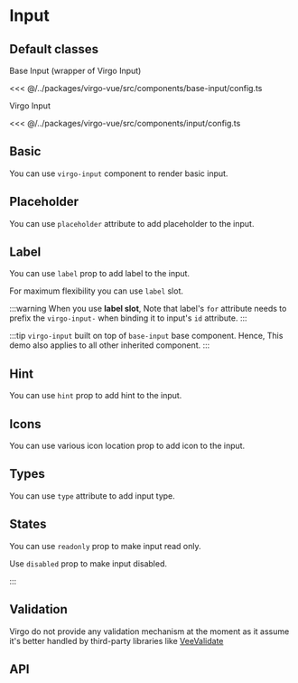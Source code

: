 <script lang="ts" setup>
import inputApi from '@virgo-ui/vue/component-meta/virgo-input.json';
</script>

# Input

## Default classes
Base Input (wrapper of Virgo Input)

<<< @/../packages/virgo-vue/src/components/base-input/config.ts

Virgo Input

<<< @/../packages/virgo-vue/src/components/input/config.ts

<!-- 👉 Basic -->
## Basic

You can use `virgo-input` component to render basic input.

<demo src="../../components/demos/input/demo-input-basic.vue"/>

## Placeholder

You can use `placeholder` attribute to add placeholder to the input.

<demo src="../../components/demos/input/demo-input-placeholder.vue"/>

## Label

You can use `label` prop to add label to the input.

For maximum flexibility you can use `label` slot.

<demo src="../../components/demos/input/demo-input-label.vue"/>

:::warning
When you use **label slot**, Note that label's `for` attribute needs to prefix the `virgo-input-` when binding it to input's `id` attribute.
:::

:::tip
`virgo-input` built on top of `base-input` base component. Hence, This demo also applies to all other inherited component.
:::

## Hint

You can use `hint` prop to add hint to the input.

<demo src="../../components/demos/input/demo-input-hint.vue"/>

## Icons

You can use various icon location prop to add icon to the input.

<demo src="../../components/demos/input/demo-input-icons.vue"/>


## Types

You can use `type` attribute to add input type.

<demo src="../../components/demos/input/demo-input-types.vue"/>

## States

You can use `readonly` prop to make input read only.

Use `disabled` prop to make input disabled.

<demo src="../../components/demos/input/demo-input-states.vue"/>
:::

## Validation

Virgo do not provide any validation mechanism at the moment as it assume it's better handled by third-party libraries like [VeeValidate](https://vee-validate.logaretm.com/)

<demo src="../../components/demos/input/demo-input-validation.vue"/>

## API

<api title="Virgo Input" :api="inputApi"></Api>
